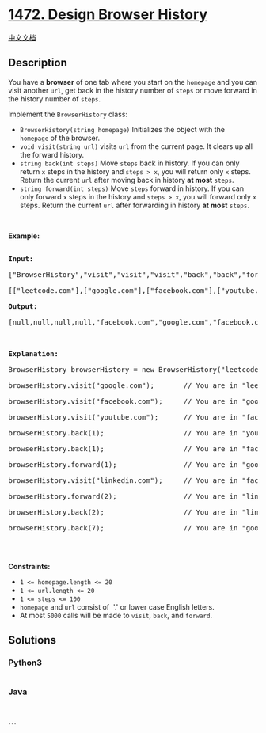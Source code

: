 # [1472. Design Browser History](https://leetcode.com/problems/design-browser-history)

[中文文档](/solution/1400-1499/1472.Design%20Browser%20History/README.md)

## Description

<p>You have a <strong>browser</strong> of one tab where you start on the <code>homepage</code> and you can visit another <code>url</code>, get back in the history number of <code>steps</code> or move forward in the history number of <code>steps</code>.</p>

<p>Implement the <code>BrowserHistory</code> class:</p>

<ul>
    <li><code>BrowserHistory(string homepage)</code> Initializes the object with the <code>homepage</code>&nbsp;of the browser.</li>
    <li><code>void visit(string url)</code>&nbsp;visits <code>url</code> from the current page. It clears up all the forward history.</li>
    <li><code>string back(int steps)</code>&nbsp;Move <code>steps</code> back in history. If you can only return <code>x</code> steps in the history and <code>steps &gt; x</code>, you will&nbsp;return only <code>x</code> steps. Return the current <code>url</code>&nbsp;after moving back in history <strong>at most</strong> <code>steps</code>.</li>
    <li><code>string forward(int steps)</code>&nbsp;Move <code>steps</code> forward in history. If you can only forward <code>x</code> steps in the history and <code>steps &gt; x</code>, you will&nbsp;forward only&nbsp;<code>x</code> steps. Return the current <code>url</code>&nbsp;after forwarding in history <strong>at most</strong> <code>steps</code>.</li>
</ul>

<p>&nbsp;</p>

<p><strong>Example:</strong></p>

<pre>

<b>Input:</b>

[&quot;BrowserHistory&quot;,&quot;visit&quot;,&quot;visit&quot;,&quot;visit&quot;,&quot;back&quot;,&quot;back&quot;,&quot;forward&quot;,&quot;visit&quot;,&quot;forward&quot;,&quot;back&quot;,&quot;back&quot;]

[[&quot;leetcode.com&quot;],[&quot;google.com&quot;],[&quot;facebook.com&quot;],[&quot;youtube.com&quot;],[1],[1],[1],[&quot;linkedin.com&quot;],[2],[2],[7]]

<b>Output:</b>

[null,null,null,null,&quot;facebook.com&quot;,&quot;google.com&quot;,&quot;facebook.com&quot;,null,&quot;linkedin.com&quot;,&quot;google.com&quot;,&quot;leetcode.com&quot;]



<b>Explanation:</b>

BrowserHistory browserHistory = new BrowserHistory(&quot;leetcode.com&quot;);

browserHistory.visit(&quot;google.com&quot;);       // You are in &quot;leetcode.com&quot;. Visit &quot;google.com&quot;

browserHistory.visit(&quot;facebook.com&quot;);     // You are in &quot;google.com&quot;. Visit &quot;facebook.com&quot;

browserHistory.visit(&quot;youtube.com&quot;);      // You are in &quot;facebook.com&quot;. Visit &quot;youtube.com&quot;

browserHistory.back(1);                   // You are in &quot;youtube.com&quot;, move back to &quot;facebook.com&quot; return &quot;facebook.com&quot;

browserHistory.back(1);                   // You are in &quot;facebook.com&quot;, move back to &quot;google.com&quot; return &quot;google.com&quot;

browserHistory.forward(1);                // You are in &quot;google.com&quot;, move forward to &quot;facebook.com&quot; return &quot;facebook.com&quot;

browserHistory.visit(&quot;linkedin.com&quot;);     // You are in &quot;facebook.com&quot;. Visit &quot;linkedin.com&quot;

browserHistory.forward(2);                // You are in &quot;linkedin.com&quot;, you cannot move forward any steps.

browserHistory.back(2);                   // You are in &quot;linkedin.com&quot;, move back two steps to &quot;facebook.com&quot; then to &quot;google.com&quot;. return &quot;google.com&quot;

browserHistory.back(7);                   // You are in &quot;google.com&quot;, you can move back only one step to &quot;leetcode.com&quot;. return &quot;leetcode.com&quot;

</pre>

<p>&nbsp;</p>

<p><strong>Constraints:</strong></p>

<ul>
    <li><code>1 &lt;= homepage.length &lt;= 20</code></li>
    <li><code>1 &lt;= url.length &lt;= 20</code></li>
    <li><code>1 &lt;= steps &lt;= 100</code></li>
    <li><code>homepage</code> and <code>url</code> consist of&nbsp; &#39;.&#39; or lower case English letters.</li>
    <li>At most <code>5000</code>&nbsp;calls will be made to <code>visit</code>, <code>back</code>, and <code>forward</code>.</li>
</ul>

## Solutions

<!-- tabs:start -->

### **Python3**

```python

```

### **Java**

```java

```

### **...**

```

```

<!-- tabs:end -->

